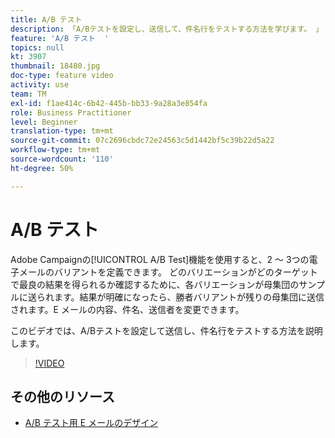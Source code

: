 ```yaml
---
title: A/B テスト
description: 「A/Bテストを設定し、送信して、件名行をテストする方法を学びます。 」
feature: 'A/B テスト  '
topics: null
kt: 3907
thumbnail: 18480.jpg
doc-type: feature video
activity: use
team: TM
exl-id: f1ae414c-6b42-445b-bb33-9a28a3e854fa
role: Business Practitioner
level: Beginner
translation-type: tm+mt
source-git-commit: 07c2696cbdc72e24563c5d1442bf5c39b22d5a22
workflow-type: tm+mt
source-wordcount: '110'
ht-degree: 50%

---
```


# A/B テスト

Adobe Campaignの[!UICONTROL A/B Test]機能を使用すると、2 ～ 3つの電子メールのバリアントを定義できます。 どのバリエーションがどのターゲットで最良の結果を得られるか確認するために、各バリエーションが母集団のサンプルに送られます。結果が明確になったら、勝者バリアントが残りの母集団に送信されます。E メールの内容、件名、送信者を変更できます。

このビデオでは、A/Bテストを設定して送信し、件名行をテストする方法を説明します。

>[!VIDEO](https://video.tv.adobe.com/v/18480?quality=12)

## その他のリソース

* [A/B テスト用 E メールのデザイン](https://docs.adobe.com/help/en/campaign-standard/using/communication-channels/email-messages/designing-an-a-b-test-email.html)
